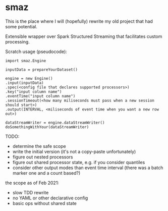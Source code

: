 # smaz
This is the place where I will (hopefully) rewrite my old project that had some potential.

Extensible wrapper over Spark Structured Streaming that facilitates custom processing.

Scratch usage (pseudocode):
```
import smaz.Engine

inputData = prepareYourDataset()

engine = new Engine()
.input(inputData)
.spec(<config file that declares supported processors>)
.key("input column name")
.eventTime("input column name")
.sessionTimeout(<how many miliseconds must pass when a new session should start>)
.output(INTERVAL, <miliseconds of event time when you want a new row out>)

dataStreamWriter = engine.dataStreamWriter()
doSomethingWithYour(dataStreamWriter)
```

TODO:
- determine the safe scope
- write the initial version (it's not a copy-paste unfortunately)
- figure out nested processors
- figure out shared processor state, e.g. if you consider quantiles
- consider other output modes than event time interval (there was a batch marker one and a count based?)

the scope as of Feb 2021:
- slow TDD rewrite
- no YAML or other declarative config
- basic ops without shared state

 
